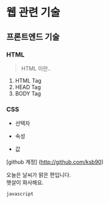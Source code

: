 # 웹 관련 기술
## 프론트엔드 기술
### HTML
>HTML 이란..
1. HTML Tag
2. HEAD Tag
3. BODY Tag

 ### CSS
 * 선택자
  + 속성
 * 값

 [github 계정] (http://github.com/ksb90) 

 오늘은 날씨가 맑은 편입니다.  
 햇살이 화사해요.

```javascript```